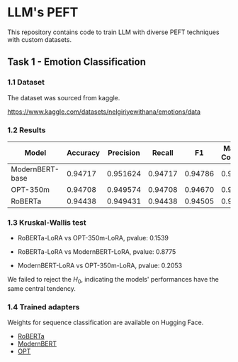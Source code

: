 # LLM's PEFT 
This repository contains code to train LLM with diverse PEFT techniques with custom datasets.

## Task 1 - Emotion Classification

### 1.1 Dataset

The dataset was sourced from kaggle.

https://www.kaggle.com/datasets/nelgiriyewithana/emotions/data

### 1.2 Results

|Model           |Accuracy      |Precision     | Recall      | F1         | Matthews<br>Correlation| Training duration |
|----------------|--------------|--------------|-------------|------------|-----------|------------|
|ModernBERT-base |0.94717       |0.951624      |0.94717	     |0.94786	    |0.93579    | 2:30:55    |
|OPT-350m        |0.94708	      |0.949574	     |0.94708	     |0.94670	    |0.93545    | 2:27:34    |
|RoBERTa         |0.94438	      |0.949431	     |0.94438	     |0.94505	    |0.93248    | 1:04:35    |


### 1.3 Kruskal-Wallis test

- RoBERTa-LoRA vs OPT-350m-LoRA, pvalue: 0.1539

- RoBERTa-LoRA vs ModernBERT-LoRA, pvalue: 0.8775

- ModernBERT-LoRA vs OPT-350m-LoRA, pvalue: 0.2053

We failed to reject the $H_0$, indicating the models' performances have the same central tendency. 

### 1.4 Trained adapters

Weights for sequence classification are available on Hugging Face.

- [RoBERTa](https://huggingface.co/Wb-az/roberta-base-lora-seq-classification/tree/main/checkpoint-53712)
- [ModernBERT](https://huggingface.co/Wb-az/modernbert-lora-adapter-for-emotion-classification/tree/main)
- [OPT](https://huggingface.co/Wb-az/opt-350-lora-adapter-for-emotions-classification/tree/main)



